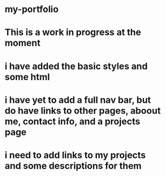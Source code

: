 # my-portfolio
# This is a work in progress at the moment
# i have added the basic styles and some html
# i have yet to add a full nav bar, but do have links to other pages, aboout me, contact info, and a projects page
# i need to add links to my projects and some descriptions for them
